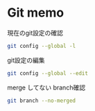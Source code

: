 # Git memo

現在のgit設定の確認
```sh
git config --global -l
```

git設定の編集
```sh
git config --global --edit
```

merge してない branch確認
```sh
git branch --no-merged
```
